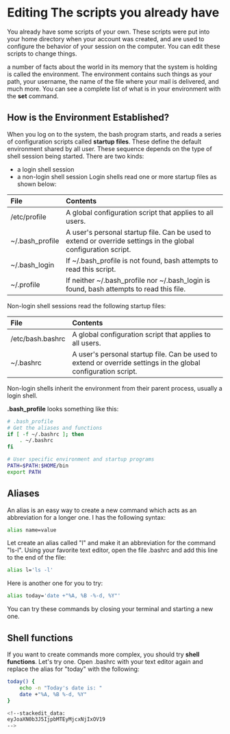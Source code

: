 # Editing The scripts you already have
You already have some scripts of your own. These scripts were put into your home directory when your account was created, and are used to configure the behavior of your session on the computer. You can edit these scripts to change things.

a number of facts about the world in its memory that the system is holding is called the environment. The environment contains such things as your path, your username, the name of the file where your mail is delivered, and much more. You can see a complete list of what is in your environment with the **set** command.

## How is the Environment Established?

When you log on to the system, the bash program starts, and reads a series of configuration scripts called **startup files**. These define the default environment shared by all user. These sequence depends on the type of shell session being started. There are two kinds:
- a login shell session
- a non-login shell session
Login shells read one or more startup files as shown below:

|File|Contents|
|:--|:--|
|/etc/profile|A global configuration script that applies to all users.|
|~/.bash_profile|A user's personal startup file. Can be used to extend or override settings in the global configuration script.|
|~/.bash_login|If ~/.bash_profile is not found, bash attempts to read this script.|
|~/.profile|If neither ~/.bash_profile nor ~/.bash_login is found, bash attempts to read this file.|

Non-login shell sessions read the following startup files:

|File|Contents|
|:---|:--|
|/etc/bash.bashrc|A global configuration script that applies to all users.|
|~/.bashrc|A user's personal startup file. Can be used to extend or override settings in the global configuration script.|

Non-login shells inherit the environment from their parent process, usually a login shell.

**.bash_profile** looks something like this:
```bash
# .bash_profile
# Get the aliases and functions
if [ -f ~/.bashrc ]; then
	. ~/.bashrc
fi

# User specific environment and startup programs
PATH=$PATH:$HOME/bin
export PATH
``` 

## Aliases
An alias is an easy way to create a new command which acts as an abbreviation for a longer one. I has the following syntax:
```bash
alias name=value
```
Let create an alias called "l" and make it an abbreviation for the command "ls-l".
Using your favorite text editor, open the file .bashrc and add this line to the end of the file:
```bash
alias l='ls -l'
```
Here is another one for you to try:
```bash
alias today='date +"%A, %B -%-d, %Y"'
```
You can try these commands by closing your terminal and starting a new one.

## Shell functions
If you want to create commands more complex, you should try **shell functions**. Let's try one. Open .bashrc with your text editor again and replace the alias for "today" with the following:
```bash
today() {
	echo -n "Today's date is: "
	date +"%A, %B %-d, %Y"
}

<!--stackedit_data:
eyJoaXN0b3J5IjpbMTEyMjcxNjIxOV19
-->
